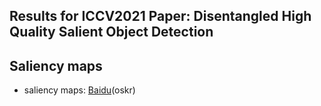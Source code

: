 ## Results for ICCV2021 Paper: Disentangled High Quality Salient Object Detection


## Saliency maps 
- saliency maps: [Baidu](https://pan.baidu.com/s/19g6-QrZcqz2cq7UNnfnTHw)(oskr)
